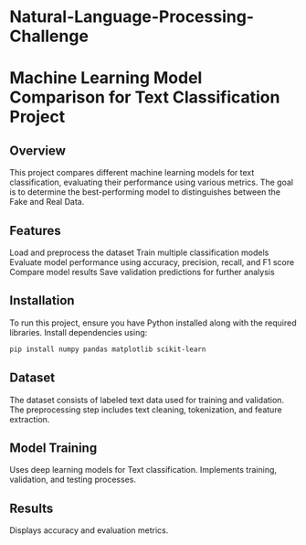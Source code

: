 # Natural-Language-Processing-Challenge                
# Machine Learning Model Comparison for Text Classification Project 


## Overview

This project compares different machine learning models for text classification, evaluating their performance using various metrics. The goal is to determine the best-performing model to distinguishes between the Fake and Real Data.

## Features

Load and preprocess the dataset
Train multiple classification models
Evaluate model performance using accuracy, precision, recall, and F1 score
Compare model results
Save validation predictions for further analysis

## Installation

To run this project, ensure you have Python installed along with the required libraries. Install dependencies using:

```bash
pip install numpy pandas matplotlib scikit-learn
```

## Dataset

The dataset consists of labeled text data used for training and validation. 
The preprocessing step includes text cleaning, tokenization, and feature extraction.

## Model Training

Uses deep learning models for Text classification.
Implements training, validation, and testing processes.


## Results

Displays accuracy and evaluation metrics.







